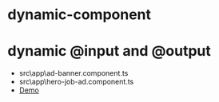 # dynamic-component
# dynamic @input and @output
- src\app\ad-banner.component.ts
- src\app\hero-job-ad.component.ts
- [Demo](https://stackblitz.com/github/sethupsanil/dynamic-component)
